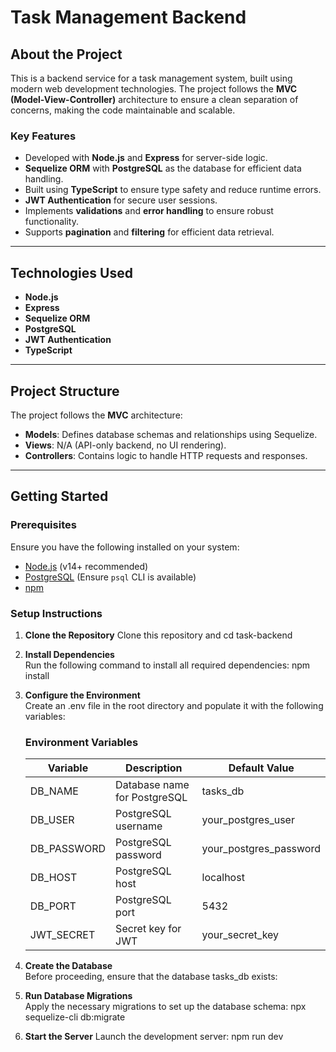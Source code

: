 # Task Management Backend

## About the Project
This is a backend service for a task management system, built using modern web development technologies. The project follows the **MVC (Model-View-Controller)** architecture to ensure a clean separation of concerns, making the code maintainable and scalable.

### Key Features
- Developed with **Node.js** and **Express** for server-side logic.
- **Sequelize ORM** with **PostgreSQL** as the database for efficient data handling.
- Built using **TypeScript** to ensure type safety and reduce runtime errors.
- **JWT Authentication** for secure user sessions.
- Implements **validations** and **error handling** to ensure robust functionality.
- Supports **pagination** and **filtering** for efficient data retrieval.

---

## Technologies Used
- **Node.js**  
- **Express**  
- **Sequelize ORM**  
- **PostgreSQL**  
- **JWT Authentication**  
- **TypeScript**

---

## Project Structure
The project follows the **MVC** architecture:
- **Models**: Defines database schemas and relationships using Sequelize.
- **Views**: N/A (API-only backend, no UI rendering).
- **Controllers**: Contains logic to handle HTTP requests and responses.

---

## Getting Started

### Prerequisites
Ensure you have the following installed on your system:
- [Node.js](https://nodejs.org/) (v14+ recommended)
- [PostgreSQL](https://www.postgresql.org/) (Ensure `psql` CLI is available)
- [npm](https://www.npmjs.com/)

### Setup Instructions
1. **Clone the Repository**
   Clone this repository and cd task-backend
   
2. **Install Dependencies**  
   Run the following command to install all required dependencies:
   npm install

3. **Configure the Environment**  
   Create an .env file in the root directory and populate it with the following variables:
   ### Environment Variables

   | Variable    | Description            | Default Value  |
   |-------------|--------------------------|----------------|
   | DB_NAME      | Database name for PostgreSQL    | tasks_db       |
   | DB_USER      | PostgreSQL username           | your_postgres_user  |
   | DB_PASSWORD  | PostgreSQL password           | your_postgres_password  |
   | DB_HOST      | PostgreSQL host               | localhost      |
   | DB_PORT      | PostgreSQL port               | 5432           |
   | JWT_SECRET   | Secret key for JWT            | your_secret_key    |


4. **Create the Database**  
   Before proceeding, ensure that the database tasks_db exists:

5. **Run Database Migrations**  
   Apply the necessary migrations to set up the database schema:
   npx sequelize-cli db:migrate

6. **Start the Server**
   Launch the development server:
   npm run dev
   

